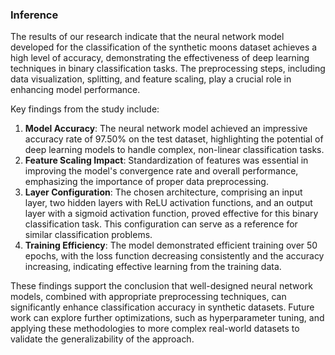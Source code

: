 ### Inference

The results of our research indicate that the neural network model developed for the classification of the synthetic moons dataset achieves a high level of accuracy, demonstrating the effectiveness of deep learning techniques in binary classification tasks. The preprocessing steps, including data visualization, splitting, and feature scaling, play a crucial role in enhancing model performance.

Key findings from the study include:

1. **Model Accuracy**: The neural network model achieved an impressive accuracy rate of 97.50% on the test dataset, highlighting the potential of deep learning models to handle complex, non-linear classification tasks.
2. **Feature Scaling Impact**: Standardization of features was essential in improving the model's convergence rate and overall performance, emphasizing the importance of proper data preprocessing.
3. **Layer Configuration**: The chosen architecture, comprising an input layer, two hidden layers with ReLU activation functions, and an output layer with a sigmoid activation function, proved effective for this binary classification task. This configuration can serve as a reference for similar classification problems.
4. **Training Efficiency**: The model demonstrated efficient training over 50 epochs, with the loss function decreasing consistently and the accuracy increasing, indicating effective learning from the training data.

These findings support the conclusion that well-designed neural network models, combined with appropriate preprocessing techniques, can significantly enhance classification accuracy in synthetic datasets. Future work can explore further optimizations, such as hyperparameter tuning, and applying these methodologies to more complex real-world datasets to validate the generalizability of the approach.

